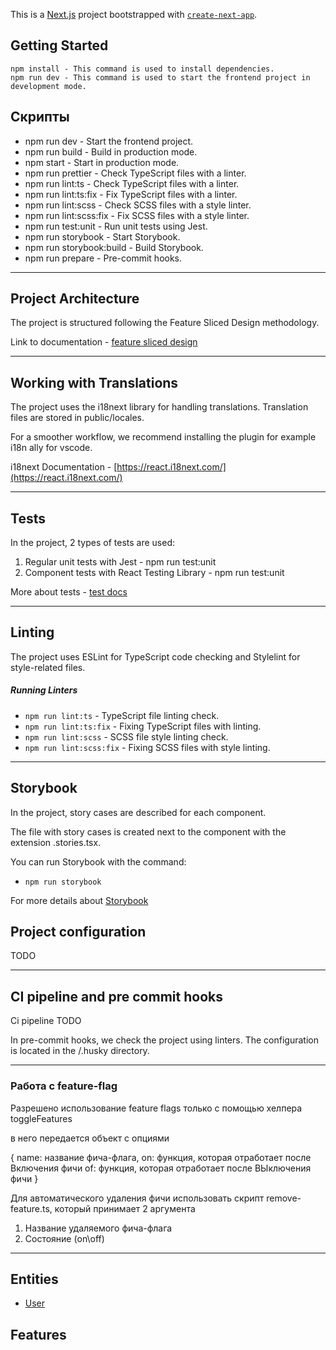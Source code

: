 This is a [Next.js](https://nextjs.org/) project bootstrapped with [`create-next-app`](https://github.com/vercel/next.js/tree/canary/packages/create-next-app).

## Getting Started

```
npm install - This command is used to install dependencies.
npm run dev - This command is used to start the frontend project in development mode.

```

## Скрипты

-   npm run dev - Start the frontend project.
-   npm run build - Build in production mode.
-   npm start - Start in production mode.
-   npm run prettier - Check TypeScript files with a linter.
-   npm run lint:ts - Check TypeScript files with a linter.
-   npm run lint:ts:fix - Fix TypeScript files with a linter.
-   npm run lint:scss - Check SCSS files with a style linter.
-   npm run lint:scss:fix - Fix SCSS files with a style linter.
-   npm run test:unit - Run unit tests using Jest.
-   npm run storybook - Start Storybook.
-   npm run storybook:build - Build Storybook.
-   npm run prepare - Pre-commit hooks.

---

## Project Architecture

The project is structured following the Feature Sliced Design methodology.

Link to documentation - [feature sliced design](https://feature-sliced.design/docs/get-started/tutorial)

---

## Working with Translations

The project uses the i18next library for handling translations.
Translation files are stored in public/locales.

For a smoother workflow, we recommend installing the plugin for example i18n ally for vscode.

i18next Documentation - [https://react.i18next.com/](https://react.i18next.com/)

---

## Tests

In the project, 2 types of tests are used:

1. Regular unit tests with Jest - npm run test:unit
2. Component tests with React Testing Library - npm run test:unit

More about tests - [test docs](/config//docs//tests.md)

---

## Linting

The project uses ESLint for TypeScript code checking and Stylelint for style-related files.

##### Running Linters

-   `npm run lint:ts` - TypeScript file linting check.
-   `npm run lint:ts:fix` - Fixing TypeScript files with linting.
-   `npm run lint:scss` - SCSS file style linting check.
-   `npm run lint:scss:fix` - Fixing SCSS files with style linting.

---

## Storybook

In the project, story cases are described for each component.

The file with story cases is created next to the component with the extension .stories.tsx.

You can run Storybook with the command:

-   `npm run storybook`

For more details about [Storybook](/config//docs/storybook.md)

## Project configuration

TODO

---

## CI pipeline and pre commit hooks

Ci pipeline TODO

In pre-commit hooks, we check the project using linters. The configuration is located in the /.husky directory.

---

### Работа с feature-flag

Разрешено использование feature flags только с помощью хелпера toggleFeatures

в него передается объект с опциями

{
name: название фича-флага,
on: функция, которая отработает после Включения фичи
of: функция, которая отработает после ВЫключения фичи
}

Для автоматического удаления фичи использовать скрипт remove-feature.ts,
который принимает 2 аргумента

1. Название удаляемого фича-флага
2. Состояние (on\off)

---

## Entities

-   [User](/src/entities/User)

## Features
